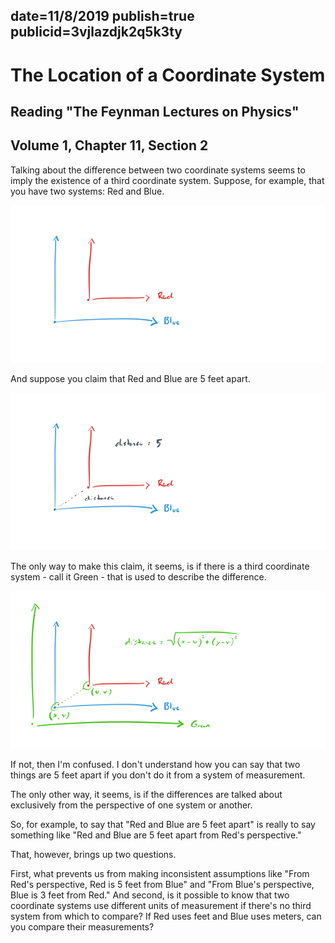 date=11/8/2019
publish=true
publicid=3vjlazdjk2q5k3ty
---
# The Location of a Coordinate System
## Reading "The Feynman Lectures on Physics"
## Volume 1, Chapter 11, Section 2

Talking about the difference between two coordinate systems seems to imply the existence of a third coordinate system. Suppose, for example, that you have two systems: Red and Blue.

<img src="../images/coordinate1.png" />

And suppose you claim that Red and Blue are 5 feet apart.

<img src="../images/coordinate2.png" />


The only way to make this claim, it seems, is if there is a third coordinate system - call it Green - that is used to describe the difference.

<img src="../images/coordinate3.png" />

If not, then I'm confused. I don't understand how you can say that two things are 5 feet apart if you don't do it from a system of measurement.

The only other way, it seems, is if the differences are talked about exclusively from the perspective of one system or another.

So, for example, to say that "Red and Blue are 5 feet apart" is really to say something like "Red and Blue are 5 feet apart from Red's perspective."

That, however, brings up two questions.

First, what prevents us from making inconsistent assumptions like "From Red's perspective, Red is 5 feet from Blue" and "From Blue's perspective, Blue is 3 feet from Red."  And second, is it possible to know that two coordinate systems use different units of measurement if there's no third system from which to compare? If Red uses feet and Blue uses meters, can you compare their measurements?

